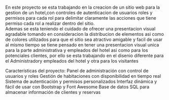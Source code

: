 En este  proyecto  se esta  trabajando en la creacion de  un sitio web para la gestion de un hotel,con controles de autenticacion de usuarios roles y permisos 
 para cada rol para delimitar claramente las acciones que  tiene permiso  cada rol a realizar dentro del sitio.  
 Ademas se  esta  teniendo el cuidado de ofrecer una presentacion visual agradable tomando en consideracion la distribucion de  elementos asi como de colores utilizados
  para que el sitio sea  atractivo amigable  y facil de usar al mismo tiempo se tiene pensado  en tener una presentacion 
visual unica para la  parte administrativa y empleados del hotel asi como para los  potenciales
 clientes, por ello se esta trabajando  en el disenio  diferente  para el Administradory  empleados del hotel y  otra para los visitantes 
 
Características del proyecto:
 Panel de administración con control de usuarios y roles
Gestión de habitaciones con disponibilidad en tiempo real
Sistema de autenticación y permisos personalizados
 Interfaz dinámica y fácil de usar con Bootstrap y Font Awesome
Base de datos SQL para almacenar información de clientes y reservas